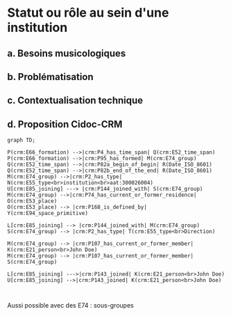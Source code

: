 # Statut ou rôle au sein d'une institution

## a. Besoins musicologiques

## b. Problématisation

## c. Contextualisation technique 

## d. Proposition Cidoc-CRM

```mermaid
graph TD;

P(crm:E66_formation) -->|crm:P4_has_time_span| Q(crm:E52_time_span)
P(crm:E66_formation) -->|crm:P95_has_formed| M(crm:E74_group)
Q(crm:E52_time_span) -->|crm:P82a_begin_of_begin| R(Date_ISO_8601)
Q(crm:E52_time_span) -->|crm:P82b_end_of_the_end| R(Date_ISO_8601)
M(crm:E74_group) -->|crm:P2_has_type| N(crm:E55_type<br>institution<br>aat:300026004)
U[crm:E85_joining] ---> |crm:P144_joined_with| S(crm:E74_group)
M(crm:E74_group) -->|crm:P74_has_current_or_former_residence| O(crm:E53_place)
O(crm:E53_place) --> |crm:P168_is_defined_by| Y(crm:E94_space_primitive)

L[crm:E85_joining] --> |crm:P144_joined_with| M(crm:E74_group)
S(crm:E74_group) --> |crm:P2_has_type| T(crm:E55_type<br>Direction)

M(crm:E74_group) --> |crm:P107_has_current_or_former_member| K(crm:E21_person<br>John Doe)
M(crm:E74_group) --> |crm:P107_has_current_or_former_member| S(crm:E74_group)

L[crm:E85_joining] --->|crm:P143_joined| K(crm:E21_person<br>John Doe)
U[crm:E85_joining] -->|crm:P143_joined| K(crm:E21_person<br>John Doe)



```









Aussi possible avec des E74 : sous-groupes 


